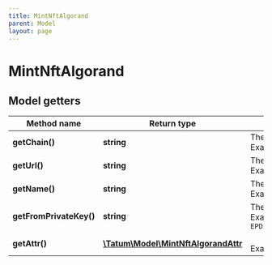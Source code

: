 ```yaml
---
title: MintNftAlgorand
parent: Model
layout: page
---
```


# MintNftAlgorand

## Model getters

Method name | Return type | Description | Notes
------------ | ------------- | ------------- | -------------
**getChain()** | **string** | The blockchain to work with <br>Example: `ALGO` |
**getUrl()** | **string** | The URL pointing to the NFT metadata; for more information, see <a href="https://eips.ethereum.org/EIPS/eip-721#specification" target="_blank">EIP-721</a> <br>Example: `https://my_token_data.com` |
**getName()** | **string** | The name of the NFT <br>Example: `My Crazy NFT` |
**getFromPrivateKey()** | **string** | The private key of the minting account; the transaction fee will be paid from this account <br>Example: `EPD5VYFGXWNZ2PY4AQNPD3E3LMAXISKNMGR4IJ44YI74QL5AMNTAIJNQ6Q373RDANF2YERVFQY3C5CKK7VUJDJR4DT6EPP5HZQUPORQ` |
**getAttr()** | [**\Tatum\Model\MintNftAlgorandAttr**](../MintNftAlgorandAttr) |  <br>Example: `null` | [optional]

